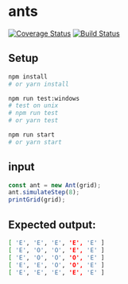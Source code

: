 # ants
[![Coverage Status](https://coveralls.io/repos/github/bslayerw/ants/badge.svg?branch=master)](https://coveralls.io/github/bslayerw/ants?branch=master)
[![Build Status](https://travis-ci.org/bslayerw/ants.svg?branch=master)](https://travis-ci.org/bslayerw/ants)
## Setup
```sh
npm install
# or yarn install
```
```sh
npm run test:windows
# test on unix
# npm run test
# or yarn test
```
```sh
npm run start
# or yarn start
```

## input
```js
const ant = new Ant(grid);
ant.simulateStep(8);
printGrid(grid);
```

## Expected output: 
```sh
[ 'E', 'E', 'E', 'E', 'E' ]
[ 'E', 'O', 'O', 'E', 'E' ]
[ 'E', 'O', 'O', 'O', 'E' ]
[ 'E', 'E', 'O', 'O', 'E' ]
[ 'E', 'E', 'E', 'E', 'E' ]
```
